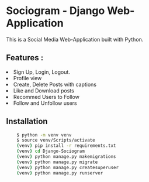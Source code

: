 
# Sociogram - Django Web-Application

This is a Social Media Web-Application built with Python.

## Features :

<li>Sign Up, Login, Logout.</li>
<li>Profile view</li>
<li>Create, Delete Posts with captions</li>
<li>Like and Download posts</li>
<li>Recommed Users to Follow</li>
<li>Follow and Unfollow users</li>

## Installation

```bash
    $ python -m venv venv
    $ source venv/Scripts/activate
    (venv) pip install -r requirements.txt
    (venv) cd Django-Sociogram
    (venv) python manage.py makemigrations
    (venv) python manage.py migrate
    (venv) python manage.py createsuperuser
    (venv) python manage.py runserver
```
